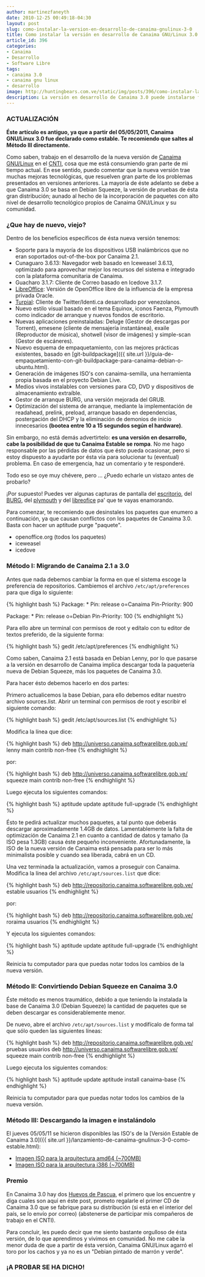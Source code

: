 ```yaml
---
author: martinezfaneyth
date: 2010-12-25 00:49:18-04:30
layout: post
slug: como-instalar-la-version-en-desarrollo-de-canaima-gnulinux-3-0
title: Como instalar la versión en desarrollo de Canaima GNU/Linux 3.0
article_id: 396
categories:
- Canaima
- Desarrollo
- Software Libre
tags:
- canaima 3.0
- canaima gnu linux
- desarrollo
image: http://huntingbears.com.ve/static/img/posts/396/como-instalar-la-version-en-desarrollo-de-canaima-gnulinux-3-0__1.jpg
description: La versión en desarrollo de Canaima 3.0 puede instalarse fácilmente.
---
```


### ACTUALIZACIÓN

**Éste artículo es antiguo, ya que a partir del 05/05/2011, Canaima GNU/Linux 3.0 fue declarado como estable. Te recomiendo que saltes al Método III directamente.**

Como saben, trabajo en el desarrollo de la nueva versión de [Canaima GNU/Linux](http://canaima.softwarelibre.gob.ve) en el [CNTI](http://www.cnti.gob.ve), cosa que me está consumiendo gran parte de mi tiempo actual. En ese sentido, puedo comentar que la nueva versión trae muchas mejoras tecnológicas, que resuelven gran parte de los problemas presentados en versiones anteriores. La mayoría de éste adelanto se debe a que Canaima 3.0 se basa en Debian Squeeze, la versión de pruebas de ésta gran distribución; aunado al hecho de la incorporación de paquetes con alto nivel de desarrollo tecnológico propios de Canaima GNU/Linux y su comunidad.

### ¿Que hay de nuevo, viejo?

Dentro de los beneficios específicos de ésta nueva versión tenemos:

* Soporte para la mayoría de los dispositivos USB inalámbricos que no eran soportados out-of-the-box por Canaima 2.1.
* Cunaguaro 3.6.13: Navegador web basado en Iceweasel 3.6.13, optimizado para aprovechar mejor los recursos del sistema e integrado con la plataforma comunitaria de Canaima.
* Guacharo 3.1.7: Cliente de Correo basado en Icedove 3.1.7.
* [LibreOffice](http://es.wikipedia.org/wiki/LibreOffice): Versión de OpenOffice libre de la influencia de la empresa privada Oracle.
* [Turpial](http://turpial.org.ve): Cliente de Twitter/Identi.ca desarrollado por venezolanos.
* Nuevo estilo visual basado en el tema Equinox, iconos Faenza, Plymouth como indicador de arranque y nuevos fondos de escritorio.
* Nuevas aplicaciones preinstaladas: Deluge (Gestor de descargas por Torrent), emesene (cliente de mensajería instantánea), exaile (Reproductor de música), shotwell (visor de imágenes) y simple-scan (Gestor de escáneres).
* Nuevo esquema de empaquetamiento, con las mejores prácticas existentes, basado en [git-buildpackage]({{ site.url }}/guia-de-empaquetamiento-con-git-buildpackage-para-canaima-debian-o-ubuntu.html).
* Generación de imágenes ISO's con canaima-semilla, una herramienta propia basada en el proyecto Debian Live.
* Medios vivos instalables con versiones para CD, DVD y dispositivos de almacenamiento extraíble.
* Gestor de arranque BURG, una versión mejorada del GRUB.
* Optimización del sistema de arranque, mediante la implementación de readahead, prelink, preload, arranque basado en dependencias, postergación del DHCP y la eliminación de demonios de inicio innecesarios **(bootea entre 10 a 15 segundos según el hardware)**.

Sin embargo, no está demás advertirtelo: **es una versión en desarrollo, cabe la posibilidad de que tu Canaima Estable se rompa**. No me hago responsable por las pérdidas de datos que ésto pueda ocasionar, pero si estoy dispuesto a ayudarte por ésta vía para solucionar tu (eventual) problema. En caso de emergencia, haz un comentario y te responderé.

Todo eso se oye muy chévere, pero ... ¿Puedo echarle un vistazo antes de probarlo?

¡Por supuesto! Puedes ver algunas capturas de pantalla del [escritorio](http://twitpic.com/3it5u1), del [BURG](http://twitpic.com/3iex8z), del [plymouth](http://twitpic.com/3jltfa) y del [libreofice](http://twitpic.com/3jk8me) pa' que te vayas enamorando.

Para comenzar, te recomiendo que desinstales los paquetes que enumero a continuación, ya que causan conflictos con los paquetes de Canaima 3.0. Basta con hacer un aptitude purge "paquete".

* openoffice.org (todos los paquetes)
* iceweasel
* icedove

### Método I: Migrando de Canaima 2.1 a 3.0

Antes que nada debemos cambiar la forma en que el sistema escoge la preferencia de repositorios. Cambiemos el archivo `/etc/apt/preferences` para que diga lo siguiente:

{% highlight bash %}
Package: *
Pin: release o=Canaima
Pin-Priority: 900

Package: *
Pin: release o=Debian
Pin-Priority: 100
{% endhighlight %}

Para ello abre un terminal con permisos de root y edítalo con tu editor de textos preferido, de la siguiente forma:

{% highlight bash %}
gedit /etc/apt/preferences
{% endhighlight %}

Como saben, Canaima 2.1 está basada en Debian Lenny, por lo que pasarse a la versión en desarrollo de Canaima implica descargar toda la paquetería nueva de Debian Squeeze, más los paquetes de Canaima 3.0.

Para hacer ésto debemos hacerlo en dos partes:

Primero actualicemos la base Debian, para ello debemos editar nuestro archivo sources.list. Abrir un terminal con permisos de root y escribir el siguiente comando:

{% highlight bash %}
gedit /etc/apt/sources.list
{% endhighlight %}

Modifica la línea que dice:

{% highlight bash %}
deb http://universo.canaima.softwarelibre.gob.ve/ lenny main contrib non-free
{% endhighlight %}

por:

{% highlight bash %}
deb http://universo.canaima.softwarelibre.gob.ve/ squeeze main contrib non-free
{% endhighlight %}

Luego ejecuta los siguientes comandos:

{% highlight bash %}
aptitude update
aptitude full-upgrade
{% endhighlight %}

Ésto te pedirá actualizar muchos paquetes, a tal punto que deberás descargar aproximadamente 1.4GB de datos. Lamentablemente la falta de optimización de Canaima 2.1 en cuanto a cantidad de datos y tamaño (la ISO pesa 1.3GB) causa éste pequeño inconveniente. Afortunadamente, la ISO de la nueva versión de Canaima está pensada para ser lo más minimalista posible y cuando sea liberada, cabrá en un CD.

Una vez terminada la actualización, vamos a proseguir con Canaima. Modifica la línea del archivo `/etc/apt/sources.list` que dice:

{% highlight bash %}
deb http://repositorio.canaima.softwarelibre.gob.ve/ estable usuarios
{% endhighlight %}

por:

{% highlight bash %}
deb http://repositorio.canaima.softwarelibre.gob.ve/ roraima usuarios
{% endhighlight %}

Y ejecuta los siguientes comandos:

{% highlight bash %}
aptitude update
aptitude full-upgrade
{% endhighlight %}

Reinicia tu computador para que puedas notar todos los cambios de la nueva versión.

### Método II: Convirtiendo Debian Squeeze en Canaima 3.0

Éste método es menos traumático, debido a que teniendo la instalada la base de Canaima 3.0 (Debian Squeeze) la cantidad de paquetes que se deben descargar es considerablemente menor.

De nuevo, abre el archivo `/etc/apt/sources.list` y modifícalo de forma tal que sólo queden las siguientes líneas:

{% highlight bash %}
deb http://repositorio.canaima.softwarelibre.gob.ve/ pruebas usuarios
deb http://universo.canaima.softwarelibre.gob.ve/ squeeze main contrib non-free
{% endhighlight %}

Luego ejecuta los siguientes comandos:

{% highlight bash %}
aptitude update
aptitude install canaima-base
{% endhighlight %}

Reinicia tu computador para que puedas notar todos los cambios de la nueva versión.

### Método III: Descargando la imagen e instalándolo

El jueves 05/05/11 se hicieron disponibles las ISO's de la [Versión Estable de Canaima 3.0]({{ site.url }}/lanzamiento-de-canaima-gnulinux-3-0-como-estable.html):

* [Imagen ISO para la arquitectura amd64 (~700MB)](http://descargas.canaima.softwarelibre.gob.ve/canaima-3.0~estable_amd64.iso)
* [Imagen ISO para la arquitectura i386 (~700MB)](http://descargas.canaima.softwarelibre.gob.ve/canaima-3.0~estable_i386.iso)

### Premio

En Canaima 3.0 hay dos [Huevos de Pascua](http://es.wikipedia.org/wiki/Huevo_de_pascua_%28virtual%29), el primero que los encuentre y diga cuales son aquí en éste post, prometo regalarle el primer CD de Canaima 3.0 que se fabrique para su distribución (si está en el interior del país, se lo envío por correo) (abstenerse de participar mis compañeros de trabajo en el CNTI).

Para concluir, les puedo decir que me siento bastante orgulloso de ésta versión, de lo que aprendimos y vivimos en comunidad. No me cabe la menor duda de que a partir de ésta versión, Canaima GNU/Linux agarró el toro por los cachos y ya no es un "Debian pintado de marrón y verde".

### ¡A PROBAR SE HA DICHO!
